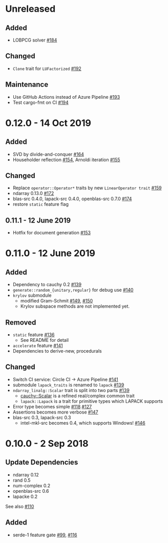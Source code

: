 Unreleased
===========

Added
------
- LOBPCG solver [#184](../../pull/184)

Changed
-------
- `Clone` trait for `LUFactorized` [#192](../../192)

Maintenance
-----------
- Use GitHub Actions instead of Azure Pipeline [#193](../../193)
- Test cargo-fmt on CI [#194](../../194)

0.12.0 - 14 Oct 2019
====================

Added
-----
- SVD by divide-and-conquer [#164](../../pull/164)
- Householder reflection [#154](../../pull/154), Arnoldi iteration [#155](../../pull/155)

Changed
----------
- Replace `operator::Operator*` traits by new `LinearOperator trait` [#159](../../pull/159)
- ndarray 0.13.0 [#172](../../pull/172)
- blas-src 0.4.0, lapack-src 0.4.0, openblas-src 0.7.0 [#174](../../pull/174)
- restore `static` feature flag

0.11.1 - 12 June 2019
---------------------

- Hotfix for document generation [#153](../../pull/153)

0.11.0 - 12 June 2019
====================

Added
--------
- Dependency to cauchy 0.2 [#139](../../pull/139)
- `generate::random_{unitary,regular}` for debug use [#140](../../pull/140) 
- `krylov` submodule
  - modified Gram-Schmit [#149](../../pull/149), [#150](../../pull/150)
  - Krylov subspace methods are not implemented yet.

Removed
----------
- `static` feature [#136](../../pull/136)
  - See README for detail
- `accelerate` feature [#141](../../pull/141)
- Dependencies to derive-new, procedurals

Changed
---------
- Switch CI service: Circle CI -> Azure Pipeline [#141](../../pull/141)
- submodule `lapack_traits` is renamed to `lapack` [#139](../../pull/139)
- `ndarray_linalg::Scalar` trait is split into two parts [#139](../../pull/139)
  - [cauchy::Scalar](https://docs.rs/cauchy/0.2.0/cauchy/trait.Scalar.html) is a refined real/complex common trait
  - `lapack::Lapack` is a trait for primitive types which LAPACK supports
- Error type becomes simple [#118](../../pull/118) [#127](../../pull/127)
- Assertions becomes more verbose [#147](../../pull/147)
- blas-src 0.3, lapack-src 0.3
  - intel-mkl-src becomes 0.4, which supports Windows! [#146](../../pull/146)

0.10.0 - 2 Sep 2018
=======

Update Dependencies
--------------------

- ndarray 0.12
- rand 0.5
- num-complex 0.2
- openblas-src 0.6
- lapacke 0.2

See also [#110](../../pull/110)

Added
------
- serde-1 feature gate [#99](../../pull/99), [#116](../../pull/116)
